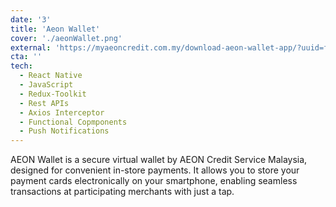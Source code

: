 ```yaml
---
date: '3'
title: 'Aeon Wallet'
cover: './aeonWallet.png'
external: 'https://myaeoncredit.com.my/download-aeon-wallet-app/?uuid=f8cbca99-0fcc-406b-9627-7591c3cb3b05'
cta: ''
tech:
  - React Native
  - JavaScript
  - Redux-Toolkit
  - Rest APIs
  - Axios Interceptor
  - Functional Copmponents
  - Push Notifications
---
```


AEON Wallet is a secure virtual wallet by AEON Credit Service Malaysia, designed for convenient in-store payments. It allows you to store your payment cards electronically on your smartphone, enabling seamless transactions at participating merchants with just a tap.
